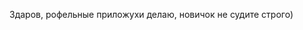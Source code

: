 Здаров, рофельные приложухи делаю, новичок не судите строго)
<!---
fwx3r/fwx3r is a ✨ special ✨ repository because its `README.md` (this file) appears on your GitHub profile.
You can click the Preview link to take a look at your changes.
--->

